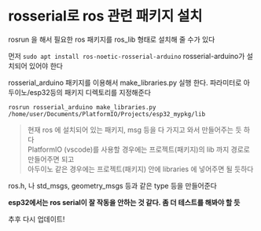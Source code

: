 # rosserial로 ros 관련 패키지 설치
rosrun 을 해서 필요한 ros 패키지를 ros_lib 형태로 설치해 줄 수가 있다   

먼저 `sudo apt install ros-noetic-rosserial-arduino` rosserial-arduino가 설치되어 있어야 한다  

rosserial_arduino 패키지를 이용해서 make_libraries.py 실행 한다. 파라미터로  아두이노/esp32등의 패키지 디렉토리를 지정해준다   
```
rosrun rosserial_arduino make_libraries.py /home/user/Documents/PlatformIO/Projects/esp32_mypkg/lib
```

> 현재 ros 에 설치되어 있는 패키지, msg 등을 다 가지고 와서 만들어주는 듯 하다    
PlatformIO (vscode)를 사용할 경우에는 프로젝트(패키지)의 lib 까지 경로로 만들어주면 되고   
아두이노 같은 경우에는 프로젝트(패키지) 안에 libraries 에 넣어주면 될 듯하다   

ros.h, 나 std_msgs, geometry_msgs 등과 같은 type 등을 만들어준다 

**esp32에서는 ros serial이 잘 작동을 안하는 것 같다. 좀 더 테스트를 해봐야 할 듯**

추후 다시 업데이트!

